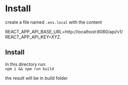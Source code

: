 # Install

create a file named `.env.local` with the content

REACT_APP_API_BASE_URL=http://localhost:8080/api/v1/   
REACT_APP_API_KEY=XYZ. 

## Install

In this directory run:  
`npm i && npm run build`

the result will be in build folder